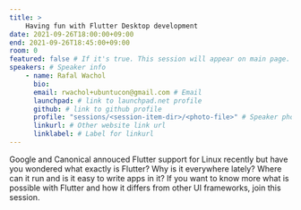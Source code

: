 ```yaml
---
title: >
    Having fun with Flutter Desktop development 
date: 2021-09-26T18:00:00+09:00
end: 2021-09-26T18:45:00+09:00
room: 0
featured: false # If it's true. This session will appear on main page.
speakers: # Speaker info
    - name: Rafal Wachol
      bio: 
      email: rwachol+ubuntucon@gmail.com # Email
      launchpad: # link to launchpad.net profile
      github: # link to github profile
      profile: "sessions/<session-item-dir>/<photo-file>" # Speaker photo
      linkurl: # Other website link url
      linklabel: # Label for linkurl
---
```

Google and Canonical annouced Flutter support for Linux recently but have you wondered what exactly is Flutter? Why is it everywhere lately? Where can it run and is it easy to write apps in it? If you want to know more what is possible with Flutter and how it differs from other UI frameworks, join this session.


